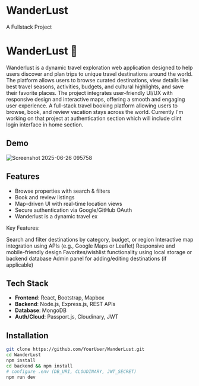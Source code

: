 # WanderLust
A Fullstack Project
# WanderLust 🚀
Wanderlust is a dynamic travel exploration web application designed to help users discover and plan trips to unique travel destinations around the world. The platform allows users to browse curated destinations, view details like best travel seasons, activities, budgets, and cultural highlights, and save their favorite places. The project integrates user-friendly UI/UX with responsive design and interactive maps, offering a smooth and engaging user experience.
A full‑stack travel booking platform allowing users to browse, book, and review vacation stays across the world.
Currently I'm working on that project at authentication section which will include clint login interface in home section.

## Demo
![Screenshot 2025-06-26 095758](https://github.com/user-attachments/assets/9a2d9e52-c053-4c89-9b2a-e20a85f53325)


## Features
- Browse properties with search & filters
- Book and review listings
- Map-driven UI with real-time location views
- Secure authentication via Google/GitHub OAuth
- Wanderlust is a dynamic travel ex

Key Features:

Search and filter destinations by category, budget, or region
Interactive map integration using APIs (e.g., Google Maps or Leaflet)
Responsive and mobile-friendly design
Favorites/wishlist functionality using local storage or backend database
Admin panel for adding/editing destinations (if applicable)

## Tech Stack
- **Frontend**: React, Bootstrap, Mapbox
- **Backend**: Node.js, Express.js, REST APIs
- **Database**: MongoDB
- **Auth/Cloud**: Passport.js, Cloudinary, JWT

## Installation
```bash
git clone https://github.com/YourUser/WanderLust.git
cd WanderLust
npm install
cd backend && npm install
# configure .env (DB_URI, CLOUDINARY, JWT_SECRET)
npm run dev
